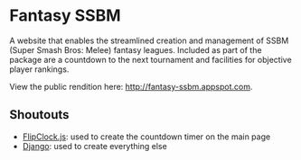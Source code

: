 # Fantasy SSBM
A website that enables the streamlined creation and management of SSBM (Super Smash Bros: Melee) fantasy leagues. Included as part of the package are a countdown to the next tournament and facilities for objective player rankings.

View the public rendition here: http://fantasy-ssbm.appspot.com.

## Shoutouts
- [FlipClock.js](http://flipclockjs.com/): used to create the countdown timer on the main page
- [Django](https://www.djangoproject.com/): used to create everything else

